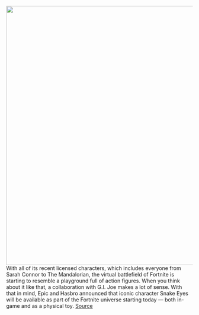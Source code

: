 <img src='https://cdn.vox-cdn.com/thumbor/1MhUY-iaN62uU4Js4iyK1Vi3Ex0=/0x0:1920x1080/1200x800/filters:focal(807x387:1113x693)/cdn.vox-cdn.com/uploads/chorus_image/image/68745941/Fortnite_Snake_Eyes_Social.0.jpg' width='700px' /><br/>
With all of its recent licensed characters, which includes everyone from Sarah Connor to The Mandalorian, the virtual battlefield of Fortnite is starting to resemble a playground full of action figures. When you think about it like that, a collaboration with G.I. Joe makes a lot of sense. With that in mind, Epic and Hasbro announced that iconic character Snake Eyes will be available as part of the Fortnite universe starting today — both in-game and as a physical toy.
<a href='https://www.theverge.com/2021/1/30/22256564/fortnite-gi-joe-snake-eyes'> Source <a/>